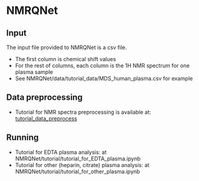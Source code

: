 # NMRQNet

## Input
The input file provided to NMRQNet is a csv file.
- The first column is chemical shift values
- For the rest of columns, each column is the 1H NMR spectrum for one plasma sample
- See NMRQNet/data/tutorial_data/MDS_human_plasma.csv for example

## Data preprocessing
- Tutorial for NMR spectra preprocessing is available at: [tutorial_data_preprocess](https://liuzlab.github.io/NMRQNet/tutorial/data_preprocess.html)

## Running
- Tutorial for EDTA plasma analysis: at NMRQNet/tutorial/tutorial_for_EDTA_plasma.ipynb
- Tutorial for other (heparin, citrate) plasma analysis: at NMRQNet/tutorial/tutorial_for_other_plasma.ipynb

